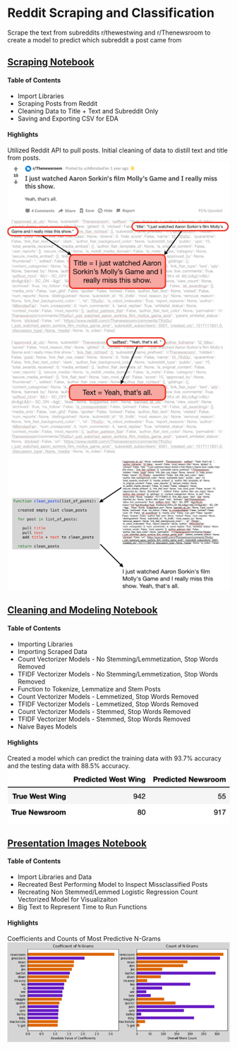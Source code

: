 # Reddit Scraping and Classification 
Scrape the text from subreddits r/thewestwing and r/Thenewsroom to create a model to predict which subreddit a post came from

## [Scraping Notebook](https://github.com/msiboni88/Project_3-Reddit_Scraping/blob/master/Subreddit%20Web%20Scraping.ipynb)
#### Table of Contents
- Import Libraries
- Scraping Posts from Reddit
- Cleaning Data to Title + Text and Subreddit Only
- Saving and Exporting CSV for EDA

#### Highlights
Utilized Reddit API to pull posts. Initial cleaning of data to distill text and title from posts. 
![image7](https://github.com/msiboni88/Project_3-Reddit_Scraping/blob/master/images/Image7.png)
![image1](https://github.com/msiboni88/Project_3-Reddit_Scraping/blob/master/images/Image1.png)
![image2](https://github.com/msiboni88/Project_3-Reddit_Scraping/blob/master/images/Image2.png)
![image4](https://github.com/msiboni88/Project_3-Reddit_Scraping/blob/master/images/Image4.png)

## [Cleaning and Modeling Notebook](https://github.com/msiboni88/Project_3-Reddit_Scraping/blob/master/Subreddit%20-%20Cleaning%20and%20Modeling.ipynb)
#### Table of Contents<a id="top"></a>
- Importing Libraries
- Importing Scraped Data
- Count Vectorizer Models - No Stemming/Lemmetization, Stop Words Removed
- TFIDF Vectorizer Models - No Stemming/Lemmetization, Stop Words Removed
- Function to Tokenize, Lemmatize and Stem Posts
- Count Vectorizer Models - Lemmetized, Stop Words Removed
- TFIDF Vectorizer Models - Lemmetized, Stop Words Removed
- Count Vectorizer Models - Stemmed, Stop Words Removed 
- TFIDF Vectorizer Models - Stemmed, Stop Words Removed
- Naive Bayes Models

#### Highlights
Created a model which can predict the training data with 93.7% accuracy and the testing data with 88.5% accuracy. 
![image5](https://github.com/msiboni88/Project_3-Reddit_Scraping/blob/master/images/Image5.png)

## [Presentation Images Notebook](https://github.com/msiboni88/Project_3-Reddit_Scraping/blob/master/images/Subreddit%20-%20Presentation%20images.ipynb)
#### Table of Contents 
- Import Libraries and Data
- Recreated Best Performing Model to Inspect Missclassified Posts
- Recreating Non Stemmed/Lemmed Logistic Regression Count Vectorized Model for Visualizaiton
- Big Text to Represent Time to Run Functions

#### Highlights 
Coefficients and Counts of Most Predictive N-Grams
![image6](https://github.com/msiboni88/Project_3-Reddit_Scraping/blob/master/images/image6.png)
